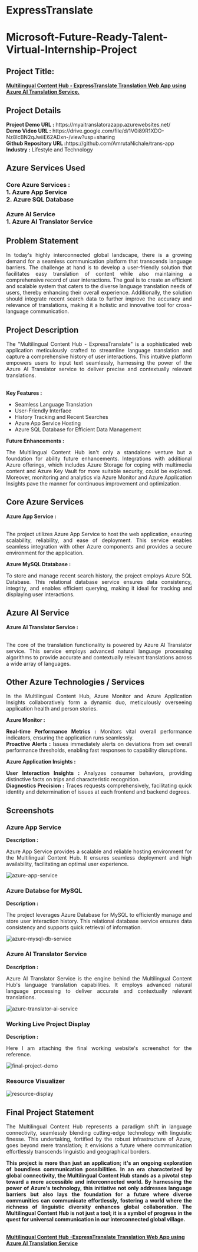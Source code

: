 # ExpressTranslate
<h1>Microsoft-Future-Ready-Talent-Virtual-Internship-Project</h1>
<h2>Project Title:</h2><b><a href="https://myaitranslatorazapp.azurewebsites.net/">Multilingual Content Hub - ExpressTranslate Translation Web App using Azure AI Translation Service.</b></a>
<br>
<h2>Project Details</h2>
<b>Project Demo URL :</b> https://myaitranslatorazapp.azurewebsites.net/ <br>
<b>Demo Video URL :</b> https://drive.google.com/file/d/1V0i89R1XDO-Nz8IcBN2qJwiiE62ADxn-/view?usp=sharing <br>
<b>Github Repository URL :</b>https://github.com/AmrutaNichale/trans-app <br>
<b>Industry :</b> Lifestyle and Technology<br>
<h2>Azure Services Used</h2>
<h3>
Core Azure Services : <br>
1. Azure App Service <br>
2. Azure SQL Database <br> <br>
Azure AI Service <br>
1. Azure AI Translator Service
</h3>
<h2>Problem Statement</h2>
<p align="justify">In today's highly interconnected global landscape, there is a growing demand for a seamless communication platform that transcends language barriers. The challenge at hand is to develop a user-friendly solution that facilitates easy translation of content while also maintaining a comprehensive record of user interactions. The goal is to create an efficient and scalable system that caters to the diverse language translation needs of users, thereby enhancing their overall experience. Additionally, the solution should integrate recent search data to further improve the accuracy and relevance of translations, making it a holistic and innovative tool for cross-language communication.</p>
<h2>Project Description</h2>
<p align="justify">The "Multilingual Content Hub - ExpressTranslate" is a sophisticated web application meticulously crafted to streamline language translation and capture a comprehensive history of user interactions. This intuitive platform empowers users to input text seamlessly, harnessing the power of the Azure AI Translator service to deliver precise and contextually relevant translations.</p><br>
<b>Key Features :</b>
<ul>
    <li>Seamless Language Translation</li>
    <li>User-Friendly Interface</li>
    <li>History Tracking and Recent Searches</li>
    <li>Azure App Service Hosting</li>
    <li>Azure SQL Database for Efficient Data Management</li>
</ul>
<b>Future Enhancements :</b><br>
<p align="justify">The Multilingual Content Hub isn't only a standalone venture but a foundation for ability future enhancements. Integrations with additional Azure offerings, which includes Azure Storage for coping with multimedia content and Azure Key Vault for more suitable security, could be explored. Moreover, monitoring and analytics via Azure Monitor and Azure Application Insights pave the manner for continuous improvement and optimization.</p>
<h2>Core Azure Services</h2>
<b>Azure App Service :</b><br><p align="justify"><br>The project utilizes Azure App Service to host the web application, ensuring scalability, reliability, and ease of deployment. This service enables seamless integration with other Azure components and provides a secure environment for the application.</p>

<b>Azure MySQL Dtatabase :</b><br><p align="justify">To store and manage recent search history, the project employs Azure SQL Database. This relational database service ensures data consistency, integrity, and enables efficient querying, making it ideal for tracking and displaying user interactions.</p>
<h2>Azure AI Service</h2>
<b>Azure AI Translator Service :</b><br><br><p align="justify">The core of the translation functionality is powered by Azure AI Translator service. This service employs advanced natural language processing algorithms to provide accurate and contextually relevant translations across a wide array of languages.</p>
<h2>Other Azure Technologies / Services</h2>
<p align="justify">In the Multilingual Content Hub, Azure Monitor and Azure Application Insights collaboratively form a dynamic duo, meticulously overseeing application health and person stories. </p>

<b>Azure Monitor :</b><p align="justify"><b>Real-time Performance Metrics :</b> Monitors vital overall performance indicators, ensuring the application runs seamlessly.<br>
<b>Proactive Alerts :</b> Issues immediately alerts on deviations from set overall performance thresholds, enabling fast responses to capability disruptions.</p>
<b>Azure Application Insights :</b><p align="justify">
<b>User Interaction Insights :</b> Analyzes consumer behaviors, providing distinctive facts on trips and characteristic recognition.<br>
<b>Diagnostics Precision :</b> Traces requests comprehensively, facilitating quick identity and determination of issues at each frontend and backend degrees.

<h2>Screenshots</h2>
<h3>Azure App Service</h3>
<b>Description :</b><p align="justify">Azure App Service provides a scalable and reliable hosting environment for the Multilingual Content Hub. It ensures seamless deployment and high availability, facilitating an optimal user experience.</p>
<img src="./screenshots/Screenshot (89).png" alt="azure-app-service"></img><br>
<h3>Azure Databse for MySQL</h3>
<b>Description :</b><p align="justify"> The project leverages Azure Database for MySQL to efficiently manage and store user interaction history. This relational database service ensures data consistency and supports quick retrieval of information.</p>
<img src="./screenshots/Screenshot (92).png" alt="azure-mysql-db-service"></img><br>
<h3>Azure AI Translator Service</h3>
<b>Description :</b><p align="justify">Azure AI Translator Service is the engine behind the Multilingual Content Hub's language translation capabilities. It employs advanced natural language processing to deliver accurate and contextually relevant translations.</p>
<img src="./screenshots/Screenshot (91).png" alt="azure-translator-ai-service"></img><br>
<h3>Working Live Project Display</h3>
<b>Description :</b><p align="justify">Here I am attaching the final working website's screenshot for the reference.</p>
<img src="./screenshots/Screenshot (90).png" alt="final-project-demo"></img>

<h3>Resource Visualizer</h3>
<img src="./screenshots/flask-ai.jpg" alt="resource-display"></img>

<h2>Final Project Statement</h2>
<p align="justify">
The Multilingual Content Hub represents a paradigm shift in language connectivity, seamlessly blending cutting-edge technology with linguistic finesse. This undertaking, fortified by the robust infrastructure of Azure, goes beyond mere translation; it envisions a future where communication effortlessly transcends linguistic and geographical borders.</p>
<p align="justify">
<b>This project is more than just an application; it's an ongoing exploration of boundless communication possibilities. In an era characterized by global connectivity, the Multilingual Content Hub stands as a pivotal step toward a more accessible and interconnected world. By harnessing the power of Azure's technology, this initiative not only addresses language barriers but also lays the foundation for a future where diverse communities can communicate effortlessly, fostering a world where the richness of linguistic diversity enhances global collaboration. The Multilingual Content Hub is not just a tool; it is a symbol of progress in the quest for universal communication in our interconnected global village.
</b>
</p> <br>
</h2><b><a href="https://myaitranslatorazapp.azurewebsites.net/">Multilingual Content Hub -ExpressTranslate Translation Web App using Azure AI Translation Service</b></a>
